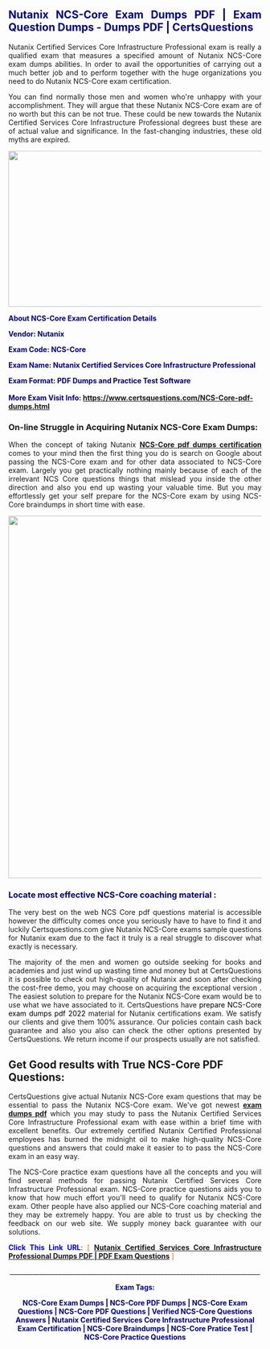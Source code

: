 <h2 style="text-align: justify;"><span style="color: #000080;">Nutanix NCS-Core Exam Dumps PDF | Exam Question Dumps - Dumps PDF | CertsQuestions</span></h2>
<p style="text-align: justify;">Nutanix Certified Services Core Infrastructure Professional exam is really a qualified exam that measures a specified amount of Nutanix  NCS-Core exam dumps abilities. In order to avail the opportunities of carrying out a much better job and to perform together with the huge organizations you need to do Nutanix NCS-Core exam certification.</p>
<p style="text-align: justify;">You can find normally those men and women who're unhappy with your accomplishment. They will argue that these Nutanix  NCS-Core exam are of no worth but this can be not true. These could be new towards the Nutanix Certified Services Core Infrastructure Professional degrees bust these are of actual value and significance. In the fast-changing industries, these old myths are expired.</p>
<p><img style="display: block; margin-left: auto; margin-right: auto;" src="https://i.imgur.com/eaP4ae9.png" width="840" height="310" /></p>
<p><span style="color: #000080;"><strong>About NCS-Core Exam Certification Details</strong></span></p>
<p><span style="color: #000080;"><strong>Vendor: Nutanix<br /></strong></span></p>
<p><span style="color: #000080;"><strong>Exam Code: NCS-Core</strong></span></p>
<p><span style="color: #000080;"><strong>Exam Name: Nutanix Certified Services Core Infrastructure Professional</strong></span></p>
<p><span style="color: #000080;"><strong>Exam Format: PDF Dumps and Practice Test Software<br /><br />More Exam Visit Info: <span style="color: #ff6600;"><a href="https://www.certsquestions.com/NCS-Core-pdf-dumps.html">https://www.certsquestions.com/NCS-Core-pdf-dumps.html</a></span></strong></span></p>
<h3>On-line Struggle in Acquiring Nutanix NCS-Core Exam Dumps:</h3>
<p style="text-align: justify;">When the concept of taking Nutanix <a href="https://www.certsquestions.com/NCS-Core-pdf-dumps.html"><strong> NCS-Core pdf dumps certification</strong></a> comes to your mind then the first thing you do is search on Google about passing the NCS-Core exam and for other data associated to NCS-Core exam. Largely you get practically nothing mainly because of each of the irrelevant NCS Core questions things that mislead you inside the other direction and also you end up wasting your valuable time. But you may effortlessly get your self prepare for the NCS-Core exam by using NCS-Core braindumps in short time with ease.</p>
<p><a href="https://www.certsquestions.com/NCS-Core-pdf-dumps.html"><img style="display: block; margin-left: auto; margin-right: auto;" src="https://i.imgur.com/pxhoKQ2.png" width="720" /></a></p>
<h3><span style="color: #000080;">Locate most effective  NCS-Core coaching material :</span></h3>
<p style="text-align: justify;">The very best on the web NCS Core pdf questions material is accessible however the difficulty comes once you seriously have to have to find it and luckily Certsquestions.com give Nutanix NCS-Core exams sample questions for Nutanix  exam due to the fact it truly is a real struggle to discover what exactly is necessary.</p>
<p style="text-align: justify;">The majority of the men and women go outside seeking for books and academies and just wind up wasting time and money but at CertsQuestions it is possible to check out high-quality of Nutanix  and soon after checking the cost-free demo, you may choose on acquiring the exceptional version . The easiest solution to prepare for the Nutanix NCS-Core exam would be to use what we have associated to it. CertsQuestions have <span style="color: #000000;">prepare NCS-Core exam dumps pdf 2022</span> material for Nutanix certifications exam. We satisfy our clients and give them 100% assurance. Our policies contain cash back guarantee and also you also can check the other options presented by CertsQuestions. We return income if our prospects usually are not satisfied.</p>
<h2>Get Good results with True NCS-Core PDF Questions:</h2>
<p style="text-align: justify;">CertsQuestions give actual Nutanix NCS-Core exam questions that may be essential to pass the Nutanix  NCS-Core exam. We've got newest<strong>&nbsp;<a href="https://www.certsquestions.com/">exam dumps pdf</a></strong>&nbsp;which you may study to pass the Nutanix Certified Services Core Infrastructure Professional exam with ease within a brief time with excellent benefits. Our extremely certified Nutanix Certified Professional employees has burned the midnight oil to make high-quality NCS-Core questions and answers that could make it easier to to pass the NCS-Core exam in an easy way.</p>
<p style="text-align: justify;">The NCS-Core practice exam questions have all the concepts and you will find several methods for passing Nutanix Certified Services Core Infrastructure Professional exam. NCS-Core practice questions aids you to know that how much effort you'll need to qualify for Nutanix  NCS-Core exam. Other people have also applied our NCS-Core coaching material and they may be extremely happy. You are able to trust us by checking the feedback on our web site. We supply money back guarantee with our solutions.</p>
<p style="text-align: justify;"><span style="color: #0000ff;"><strong>Click This Link URL</strong>:</span> <span style="color: #ff6600;">[ <strong><a href="https://www.certsquestions.com/nutanix-certified-professional-certification.html">Nutanix Certified Services Core Infrastructure Professional Dumps PDF | PDF Exam Questions</a></strong> ]</span></p>
<p style="text-align: center;">______________________________________________________________________________</p>
<p style="text-align: center;"><span style="color: #000080;"><strong>Exam Tags:</strong></span></p>
<p style="text-align: center;"><span style="color: #000080;"><strong>NCS-Core Exam Dumps | NCS-Core PDF Dumps | NCS-Core Exam Questions | NCS-Core PDF Questions | Verified NCS-Core Questions Answers | Nutanix Certified Services Core Infrastructure Professional Exam Certification | NCS-Core Braindumps | NCS-Core Pratice Test | NCS-Core Practice Questions</strong></span></p>
